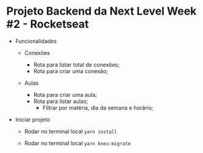 # Projeto Backend da Next Level Week #2 - Rocketseat

- Funcionalidades

  - Conexões

    - Rota para listar total de conexões;
    - Rota para criar uma conexão;

  - Aulas

    - Rota para criar uma aula;
    - Rota para listar aulas;
      - Filtrar por matéria, dia da semana e horário;

- Iniciar projeto

  - Rodar no terminal local
    `yarn install`

  - Rodar no terminal local
    `yarn knex:migrate`

